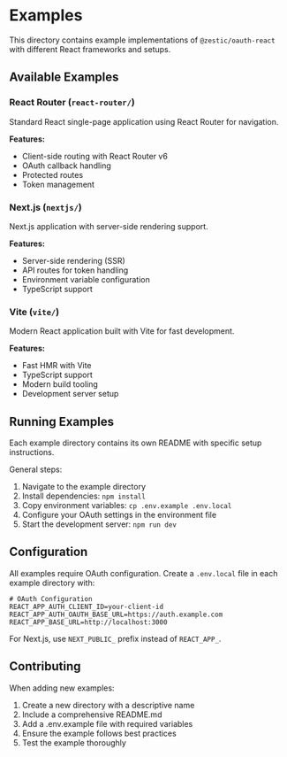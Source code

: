 # Examples

This directory contains example implementations of `@zestic/oauth-react` with different React frameworks and setups.

## Available Examples

### React Router (`react-router/`)
Standard React single-page application using React Router for navigation.

**Features:**
- Client-side routing with React Router v6
- OAuth callback handling
- Protected routes
- Token management

### Next.js (`nextjs/`)
Next.js application with server-side rendering support.

**Features:**
- Server-side rendering (SSR)
- API routes for token handling
- Environment variable configuration
- TypeScript support

### Vite (`vite/`)
Modern React application built with Vite for fast development.

**Features:**
- Fast HMR with Vite
- TypeScript support
- Modern build tooling
- Development server setup

## Running Examples

Each example directory contains its own README with specific setup instructions.

General steps:
1. Navigate to the example directory
2. Install dependencies: `npm install`
3. Copy environment variables: `cp .env.example .env.local`
4. Configure your OAuth settings in the environment file
5. Start the development server: `npm run dev`

## Configuration

All examples require OAuth configuration. Create a `.env.local` file in each example directory with:

```env
# OAuth Configuration
REACT_APP_AUTH_CLIENT_ID=your-client-id
REACT_APP_AUTH_OAUTH_BASE_URL=https://auth.example.com
REACT_APP_BASE_URL=http://localhost:3000
```

For Next.js, use `NEXT_PUBLIC_` prefix instead of `REACT_APP_`.

## Contributing

When adding new examples:
1. Create a new directory with a descriptive name
2. Include a comprehensive README.md
3. Add a .env.example file with required variables
4. Ensure the example follows best practices
5. Test the example thoroughly
